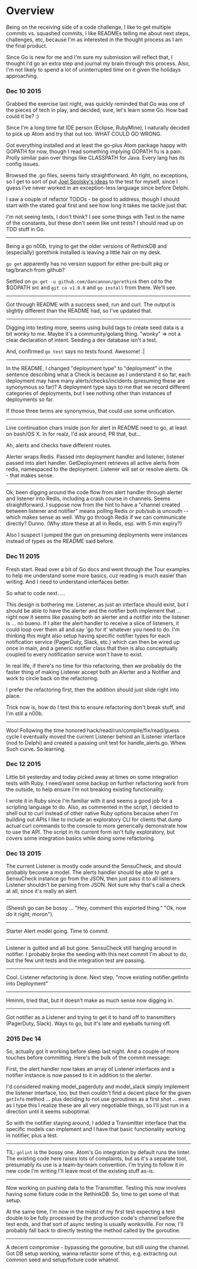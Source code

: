 # Overview

Being on the receiving side of a code challenge, I like to get multiple commits
vs. squashed commits, I like READMEs telling me about next steps, challenges,
etc, because I'm as interested in the thought process as I am the final product.

Since Go is new for me and I'm sure my submission will reflect that, I thought
I'd go an extra step and journal my brain through this process. Also, I'm not
likely to spend a lot of uninterrupted time on it given the holidays
approaching.

### Dec 10 2015

Grabbed the exercise last night, was quickly reminded that Go was one of the
pieces of tech in play, and decided, sure, let's learn some Go. How bad could
it be? :)

Since I'm a long time fat IDE person (Eclipse, RubyMine), I naturally decided
to pick up Atom and try that out too. WHAT COULD GO WRONG.

Got everything installed and at least the go-plus Atom package happy with
GOPATH for now, though I read something implying GOPATH fu is a pain. Prolly
similar pain over things like CLASSPATH for Java. Every lang has its config
issues.

Browsed the .go files, seems fairly straightforward. Ah right, no exceptions, so
I get to sort of put [Joel Spolsky's
ideas](http://www.joelonsoftware.com/items/2003/10/13.html) to the test for
myself, since I guess I've never worked in an exception-less language since
before Delphi.

I saw a couple of refactor TODOs - be good to address, though I should start
with the stated goal first and see how long it takes me tackle just that.

I'm not seeing tests, I don't think? I see some things with Test in the name of
the constants, but these don't seem like unit tests? I should read up on TDD
stuff in Go.

---

Being a go n00b, trying to get the older versions of RethinkDB and (especially)
gorethink installed is leaving a little hair on my desk.

`go get` apparently has no version support for either pre-built pkg or
tag/branch from github?

Settled on `go get -u github.com/dancannon/gorethink` then cd to the $GOPATH src
and `git co v1.0.0` and `go install` from there. We'll see.

---

Got through README with a success seed, run and curl. The output is slightly
different than the README had, so I've updated that.

---

Digging into testing more, seems using build tags to create seed data is a bit
wonky to me. Maybe it's a community/golang thing. "wonky" => not a clear
declaration of intent. Seeding a dev database isn't a test.

And, confirmed `go test` says no tests found. Awesome! :|

---

In the README, I changed "deployment type" to "deployment" in the sentence
describing what a Check is because as I understand it so far, each deployment
may have many alerts/checks/incidents (presuming these are synonymous so far)? A
deployment type says to me that we record different categories of deployments,
but I see nothing other than instances of deployments so far.

If those three terms are synonymous, that could use some unification.

---

Line continuation chars inside json for alert in README need to go, at least
on bash/OS X. In for realz, I'd ask around, PR that, but...

Ah, alerts and checks have different routes.

Alerter wraps Redis. Passed into deployment handler and listener, listener
passed into alert handler. GetDeployment retrieves all active alerts from redis,
namespaced to the deployment. Listener will set or resolve alerts. Ok - that
makes sense.

---

Ok, been digging around the code flow from alert handler through alerter and
listener into Redis, including a crash course in channels. Seems
straightforward. I suppose now from the hint to have a "channel created between
listener and notifier" means polling Redis or pub/sub is uncouth -- which makes
sense as well. Why go through Redis if we can communicate directly? Dunno. (Why
store these at all in Redis, esp. with 5 min expiry?)

Also I suspect I jumped the gun on presuming deployments were instances instead
of types as the README said before.

### Dec 11 2015

Fresh start. Read over a bit of Go docs and went through the Tour examples to
help me understand some more basics, cuz reading is much easier than writing.
And I need to understand interfaces better.

So what to code next. ...

This design is bothering me. Listener, as just an interface should exist, but I
should be able to have the alerter and the notifier both implement that ...
right now it seems like passing both an alerter and a notifier into the listener
is ... no bueno. If I alter the alert handler to receive a slice of listeners,
it could loop over them all and say 'go for it' whatever you need to do. I'm
thinking this might also setup having specific notifier types for each
notification service (PagerDuty, Slack, etc.) which can then be wired up once in
main, and a generic notifier class that then is also conceptually coupled to
every notification service won't have to exist.

In real life, if there's no time for this refactoring, then we probably do the
faster thing of making Listener accept both an Alerter and a Notifier and work
to circle back on the refactoring.

I prefer the refactoring first, then the addition should just slide right into
place.

Trick now is, how do I test this to ensure refactoring don't break stuff, and
I'm still a n00b.

---

Woo! Following the time honored hack/read/run/compile/fix/read/guess cycle I
eventually moved the current Listener behind an IListener interface (nod to
Delphi) and created a passing unit test for handle_alerts.go. Whew. Such curve.
So learning.

### Dec 12 2015

Little bit yesterday and today picked away at times on some integration tests
with Ruby. I need/want some backup on further refactoring work from the outside,
to help ensure I'm not breaking existing functionality.

I wrote it in Ruby since I'm familiar with it and seems a good job for a
scripting language to do. Also, as commented in the script, I decided to shell
out to curl instead of other native Ruby options because when I'm building out
APIs I like to include an exploratory CLI for clients that dump actual curl
commands to the console to more generically demonstrate how to use the API. The
script in its current form isn't fully exploratory, but covers some integration
basics while doing some refactoring.

### Dec 13 2015

The current Listener is mostly code around the SensuCheck, and should probably
become a model. The alerts handler should be able to get a SensuCheck instance
go from the JSON, then just pass it to all listeners. Listener shouldn't be
parsing from JSON. Not sure why that's call a check at all, since it's really an
alert.

---

(Sheesh go can be bossy ... "Hey, comment this exported thing." "Ok, now do it
right, moron").

---

Starter Alert model going. Time to commit.

---

Listener is gutted and all but gone. SensuCheck still hanging around in
notifier. I probably broke the seeding with this next commit I'm about to do,
but the few unit tests and the integration test are passing.

---

Cool. Listener refactoring is done. Next step, "move existing notifier.getInfo
into Deployment"

---

Hmmm, tried that, but it doesn't make as much sense now digging in.

---

Got notifier as a Listener and trying to get it to hand off to transmitters
(PagerDuty, Slack). Ways to go, but it's late and eyeballs turning off.

### 2015 Dec 14

So, actually got it working before sleep last night. And a couple of more
touches before committing. Here's the bulk of the commit message:

First, the alert handler now takes an array of Listener interfaces and a
notifier instance is now passed to it in addition to the alerter.

I'd considered making model_pagerduty and model_slack simply implement the
listener interface, too, but then couldn't find a decent place for the given
`getInfo` method ... plus deciding to not use goroutines as a first shot ...
even as I type this I realize these are all very negotiable things, so I'll just
run in a direction until it seems suboptimal.

So with the notifier staying around, I added a Transmitter interface that the
specific models can implement and I have that basic functionality working in
notifier, plus a test.

---

TIL: `golint` is the bossy one. Atom's Go integration by default runs the
linter. The existing code here raises lots of complaints, but as it's a separate
tool, presumably its use is a team-by-team convention. I'm trying to follow it
in new code I'm writing I'll leave most of the existing stuff as-is.

---

Now working on pushing data to the Transmitter. Testing this now involves having
some fixture code in the RethinkDB. So, time to get some of that setup.

At the same time, I'm now in the midst of my first test expecting a test double
to be fully processed by the production code's channel before the test ends,
and that sort of async testing is usually wonksville. For now, I'll probably
fall back to directly testing the method called by the goroutine.

---

A decent compromise - bypassing the goroutine, but still using the channel. Got
DB setup working, wanna refactor some of this, e.g. extracting out common seed
and setup/fixture code whatnot.
